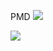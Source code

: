 PMD
![](https://github.com/joaopsalgado/ls2017/blob/master/Capturar.PNG)

![](https://github.com/joaopsalgado/ls2017/blob/master/Capturar2.PNG)
